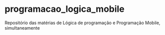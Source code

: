 # programacao_logica_mobile
Repositório das matérias de Lógica de programação e Programação Mobile, simultaneamente
